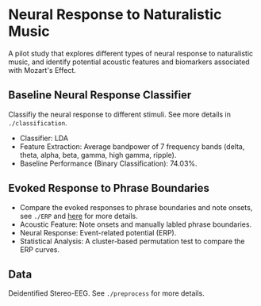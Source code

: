 
# Neural Response to Naturalistic Music

A pilot study that explores different types of neural response to naturalistic music, and identify potential acoustic features and biomarkers associated with Mozart's Effect. 

## Baseline Neural Response Classifier
Classifiy the neural response to different stimuli. See more details in `./classification`.

* Classifier: LDA
* Feature Extraction: Average bandpower of 7 frequency bands (delta, theta, alpha, beta, gamma, high gamma, ripple).
* Baseline Performance (Binary Classification): 74.03\%.


## Evoked Response to Phrase Boundaries
* Compare the evoked responses to phrase boundaries and note onsets, see `./ERP` and [here](https://www.nature.com/articles/s41598-022-13710-3) for more details.
* Acoustic Feature: Note onsets and manually labled phrase boundaries.
* Neural Response: Event-related potential (ERP).
* Statistical Analysis: A cluster-based permutation test to compare the ERP curves.


## Data
Deidentified Stereo-EEG. See `./preprocess` for more details.



